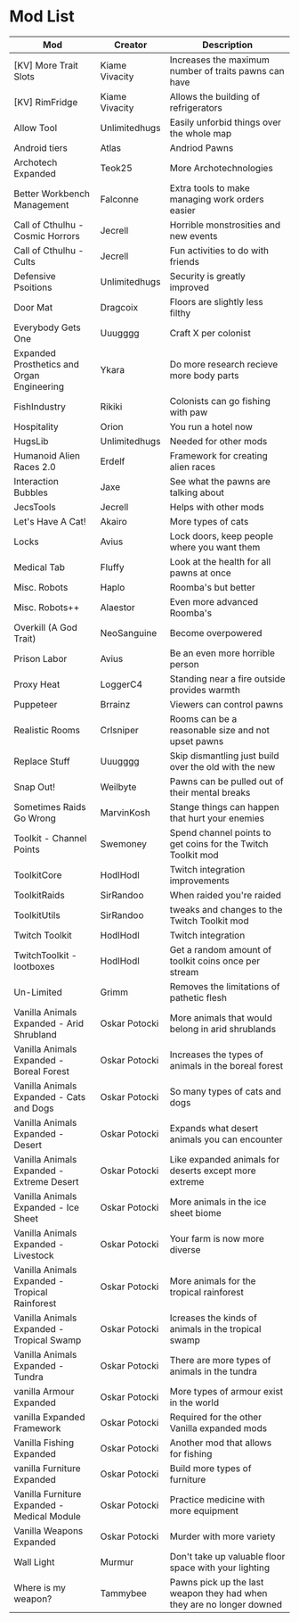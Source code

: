 # Mod List 


Mod | Creator | Description
------------ | ------------- | -------------
[KV] More Trait Slots | Kiame Vivacity | Increases the maximum number of traits pawns can have  
[KV] RimFridge |Kiame Vivacity | Allows the building of refrigerators 
Allow Tool |Unlimitedhugs | Easily unforbid things over the whole map 
Android tiers | Atlas | Andriod Pawns 
Archotech Expanded | Teok25 | More Archotechnologies 
Better Workbench Management | Falconne | Extra tools to make managing work orders easier
Call of Cthulhu - Cosmic Horrors | Jecrell | Horrible monstrosities and new events 
Call of Cthulhu - Cults | Jecrell | Fun activities to do with friends 
Defensive Psoitions | Unlimitedhugs | Security is greatly improved 
Door Mat | Dragcoix | Floors are slightly less filthy 
Everybody Gets One | Uuugggg | Craft X per colonist 
Expanded Prosthetics and Organ Engineering | Ykara | Do more research recieve more body parts 
FishIndustry | Rikiki | Colonists can go fishing with paw 
Hospitality | Orion | You run a hotel now 
HugsLib | Unlimitedhugs | Needed for other mods 
Humanoid Alien Races 2.0 | Erdelf | Framework for creating alien races 
Interaction Bubbles | Jaxe | See what the pawns are talking about 
JecsTools | Jecrell | Helps with other mods 
Let's Have A Cat! | Akairo | More types of cats 
Locks | Avius | Lock doors, keep people where you want them 
Medical Tab | Fluffy | Look at the health for all pawns at once 
Misc. Robots | Haplo | Roomba's but better 
Misc. Robots++ | Alaestor | Even more advanced Roomba's 
Overkill (A God Trait) | NeoSanguine | Become overpowered 
Prison Labor | Avius | Be an even more horrible person
Proxy Heat | LoggerC4 | Standing near a fire outside provides warmth
Puppeteer | Brrainz | Viewers can control pawns 
Realistic Rooms | Crlsniper | Rooms can be a reasonable size and not upset pawns 
Replace Stuff | Uuugggg | Skip dismantling just build over the old with the new 
Snap Out! | Weilbyte | Pawns can be pulled out of their mental breaks 
Sometimes Raids Go Wrong | MarvinKosh | Stange things can happen that hurt your enemies 
Toolkit - Channel Points | Swemoney | Spend channel points to get coins for the Twitch Toolkit mod 
ToolkitCore | HodlHodl | Twitch integration improvements
ToolkitRaids | SirRandoo | When raided you're raided 
ToolkitUtils | SirRandoo | tweaks and changes to the Twitch Toolkit mod 
Twitch Toolkit | HodlHodl | Twitch integration 
TwitchToolkit - lootboxes | HodlHodl | Get a random amount of toolkit coins once per stream 
Un-Limited | Grimm | Removes the limitations of pathetic flesh
Vanilla Animals Expanded - Arid Shrubland | Oskar Potocki | More animals that would belong in arid shrublands
Vanilla Animals Expanded - Boreal Forest | Oskar Potocki | Increases the types of animals in the boreal forest 
Vanilla Animals Expanded - Cats and Dogs | Oskar Potocki | So many types of cats and dogs 
Vanilla Animals Expanded - Desert | Oskar Potocki | Expands what desert animals you can encounter 
Vanilla Animals Expanded - Extreme Desert | Oskar Potocki | Like expanded animals for deserts except more extreme 
Vanilla Animals Expanded - Ice Sheet | Oskar Potocki | More animals in the ice sheet biome 
Vanilla Animals Expanded - Livestock | Oskar Potocki | Your farm is now more diverse 
Vanilla Animals Expanded - Tropical Rainforest | Oskar Potocki | More animals for the tropical rainforest 
Vanilla Animals Expanded - Tropical Swamp | Oskar Potocki | Icreases the kinds of animals in the tropical swamp 
Vanilla Animals Expanded - Tundra | Oskar Potocki | There are more types of animals in the tundra 
vanilla Armour Expanded | Oskar Potocki | More types of armour exist in the world 
vanilla Expanded Framework | Oskar Potocki | Required for the other Vanilla expanded mods 
Vanilla Fishing Expanded | Oskar Potocki | Another mod that allows for fishing 
vanilla Furniture Expanded | Oskar Potocki | Build more types of furniture 
Vanilla Furniture Expanded - Medical Module | Oskar Potocki | Practice medicine with more equipment 
Vanilla Weapons Expanded | Oskar Potocki | Murder with more variety 
Wall Light | Murmur | Don't take up valuable floor space with your lighting 
Where is my weapon? | Tammybee | Pawns pick up the last weapon they had when they are no longer downed 
